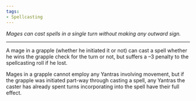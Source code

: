 ```yaml
---
tags:
- Spellcasting
---
```


_Mages can cast spells in a single turn without making any outward sign._

---

A mage in a grapple (whether he initiated it or not) can cast a spell whether he wins the grapple check for the turn or not, but suffers a –3 penalty to the spellcasting roll if he lost.

Mages in a grapple cannot employ any Yantras involving movement, but if the grapple was initiated part-way through casting a spell, any Yantras the caster has already spent turns incorporating into the spell have their full effect.